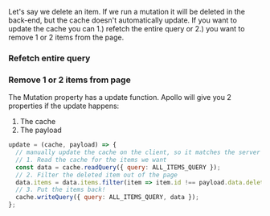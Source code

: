 Let's say we delete an item. If we run a mutation it will be deleted in the back-end, but the cache doesn't automatically update. If you want to update the cache you can 1.) refetch the entire query or 2.) you want to remove 1 or 2 items from the page.

### Refetch entire query

### Remove 1 or 2 items from page
The Mutation property has a update function. Apollo will give you 2 properties if the update happens:
1. The cache
2. The payload

```js
update = (cache, payload) => {
  // manually update the cache on the client, so it matches the server
  // 1. Read the cache for the items we want
  const data = cache.readQuery({ query: ALL_ITEMS_QUERY });
  // 2. Filter the deleted item out of the page
  data.items = data.items.filter(item => item.id !== payload.data.deleteItem.id);
  // 3. Put the items back!
  cache.writeQuery({ query: ALL_ITEMS_QUERY, data });
};
```